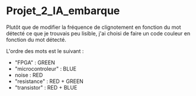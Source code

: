 # Projet_2_IA_embarque

Plutôt que de modifier la fréquence de clignotement en fonction du mot détecté ce que je trouvais peu lisible, j'ai choisi de faire un code couleur en fonction du mot détecté.

L'ordre des mots est le suivant :

- "FPGA" : GREEN
- "microcontroleur" : BLUE
- noise : RED
- "resistance" : RED + GREEN
- "transistor" : RED + BLUE
